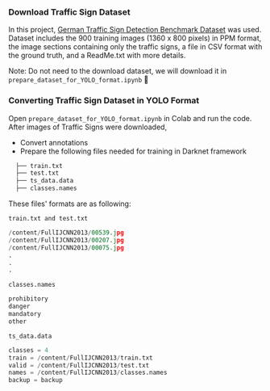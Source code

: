 ### Download Traffic Sign Dataset
In this project, [German Traffic Sign Detection Benchmark Dataset](https://sid.erda.dk/public/archives/ff17dc924eba88d5d01a807357d6614c/published-archive.html) was used. Dataset includes the 900 training images (1360 x 800 pixels) in PPM format, the image sections containing only the traffic signs, a file in CSV format with the ground truth, and a ReadMe.txt with more details.

Note: Do not need to the download dataset, we will download it in `prepare_dataset_for_YOLO_format.ipynb` :partying_face:	 

### Converting Traffic Sign Dataset in YOLO Format
Open `prepare_dataset_for_YOLO_format.ipynb` in Colab and run the code.
After images of Traffic Signs were downloaded,

- Convert annotations
- Prepare the following files needed for training in Darknet framework
```python
  ├── train.txt
  ├── test.txt
  ├── ts_data.data
  ├── classes.names
```
These files' formats are as following:

`train.txt and test.txt`
```python
/content/FullIJCNN2013/00539.jpg
/content/FullIJCNN2013/00207.jpg
/content/FullIJCNN2013/00075.jpg
.
.
.
```

`classes.names`
```python
prohibitory
danger
mandatory
other
```

`ts_data.data`
```python
classes = 4
train = /content/FullIJCNN2013/train.txt
valid = /content/FullIJCNN2013/test.txt
names = /content/FullIJCNN2013/classes.names
backup = backup
```


